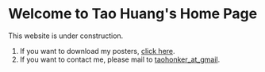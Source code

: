 # Welcome to Tao Huang's Home Page

This website is under construction.

1. If you want to download my posters, [click here](posters/).
2. If you want to contact me, please mail to [taohonker_at_gmail](mailto:taohonker@gmail.com).

